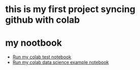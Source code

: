 # this is my first project syncing github with colab


# my nootbook

* [Run my colab test notebook](https://colab.research.google.com/github/HanseHa/colab/blob/main/data_science.ipynb)
* [Run my colab data science example notebook](https://colab.research.google.com/github/HanseHa/colab/blob/main/Chapter7_data_science.ipynb)
